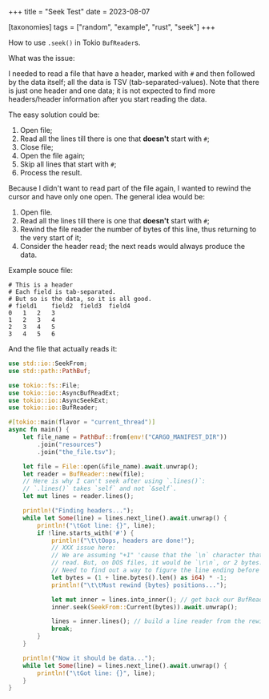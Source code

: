 +++
title = "Seek Test"
date = 2023-08-07

[taxonomies]
tags = ["random", "example", "rust", "seek"]
+++

How to use `.seek()` in Tokio `BufReader`s.

<!-- more -->

What was the issue:

I needed to read a file that have a header, marked with `#` and then followed
by the data itself; all the data is TSV (tab-separated-values). Note that there
is just one header and one data; it is not expected to find more headers/header
information after you start reading the data.

The easy solution could be:

1. Open file;
2. Read all the lines till there is one that **doesn't** start with `#`;
3. Close file;
4. Open the file again;
5. Skip all lines that start with `#`;
6. Process the result.

Because I didn't want to read part of the file again, I wanted to rewind the
cursor and have only one open. The general idea would be:

1. Open file.
2. Read all the lines till there is one that **doesn't** start with `#`;
3. Rewind the file reader the number of bytes of this line, thus returning to
   the very start of it;
4. Consider the header read; the next reads would always produce the data.

Example souce file:

```csv
# This is a header
# Each field is tab-separated.
# But so is the data, so it is all good.
# field1	field2	field3	field4
0	1	2	3
1	2	3	4	
2	3	4	5
3	4	5	6
```

And the file that actually reads it:

```rust
use std::io::SeekFrom;
use std::path::PathBuf;

use tokio::fs::File;
use tokio::io::AsyncBufReadExt;
use tokio::io::AsyncSeekExt;
use tokio::io::BufReader;

#[tokio::main(flavor = "current_thread")]
async fn main() {
    let file_name = PathBuf::from(env!("CARGO_MANIFEST_DIR"))
        .join("resources")
        .join("the_file.tsv");

    let file = File::open(&file_name).await.unwrap();
    let reader = BufReader::new(file);
    // Here is why I can't seek after using `.lines()`:
    // `.lines()` takes `self` and not `&self`.
    let mut lines = reader.lines();

    println!("Finding headers...");
    while let Some(line) = lines.next_line().await.unwrap() {
        println!("\tGot line: {}", line);
        if !line.starts_with('#') {
            println!("\t\tOops, headers are done!");
            // XXX issue here:
            // We are assuming "+1" 'cause that the `\n` character that `.lines()` "eat" on every
            // read. But, on DOS files, it would be `\r\n`, or 2 bytes.
            // Need to find out a way to figure the line ending before doing "1+" or "2+" here.
            let bytes = (1 + line.bytes().len() as i64) * -1;
            println!("\t\tMust rewind {bytes} positions...");

            let mut inner = lines.into_inner(); // get back our BufReader
            inner.seek(SeekFrom::Current(bytes)).await.unwrap();

            lines = inner.lines(); // build a line reader from the rewinded Reader
            break;
        }
    }

    println!("Now it should be data...");
    while let Some(line) = lines.next_line().await.unwrap() {
        println!("\tGot line: {}", line);
    }
}
```

